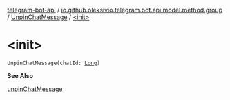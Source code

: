 [telegram-bot-api](../../index.md) / [io.github.oleksivio.telegram.bot.api.model.method.group](../index.md) / [UnpinChatMessage](index.md) / [&lt;init&gt;](./-init-.md)

# &lt;init&gt;

`UnpinChatMessage(chatId: `[`Long`](https://kotlinlang.org/api/latest/jvm/stdlib/kotlin/-long/index.html)`)`

**See Also**

[unpinChatMessage](#)

